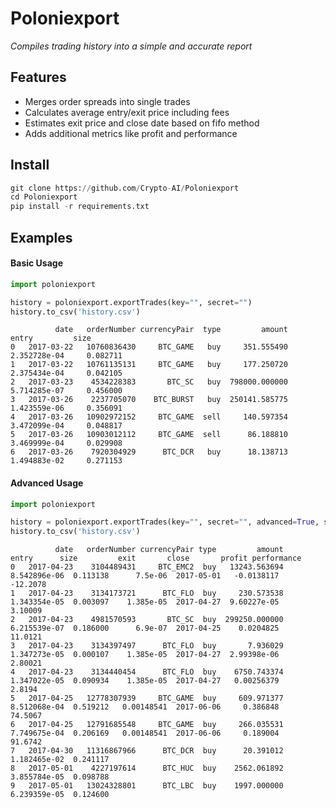# Poloniexport
<i>Compiles trading history into a simple and accurate report</i>

## Features
- Merges order spreads into single trades
- Calculates average entry/exit price including fees
- Estimates exit price and close date based on fifo method
- Adds additional metrics like profit and performance

## Install
```python
git clone https://github.com/Crypto-AI/Poloniexport
cd Poloniexport
pip install -r requirements.txt
```

## Examples
#### Basic Usage
```python
import poloniexport

history = poloniexport.exportTrades(key="", secret="")
history.to_csv('history.csv')
```
```text
          date   orderNumber currencyPair  type         amount         entry         size
0   2017-03-22   10760836430     BTC_GAME   buy     351.555490  2.352728e-04     0.082711
1   2017-03-22   10761135131     BTC_GAME   buy     177.250720  2.375434e-04     0.042105
2   2017-03-23    4534228383       BTC_SC   buy  798000.000000  5.714285e-07     0.456000
3   2017-03-26    2237705070    BTC_BURST   buy  250141.585775  1.423559e-06     0.356091
4   2017-03-26   10902972152     BTC_GAME  sell     140.597354  3.472099e-04     0.048817
5   2017-03-26   10903012112     BTC_GAME  sell      86.188810  3.469999e-04     0.029908
6   2017-03-26    7920304929      BTC_DCR   buy      18.138713  1.494883e-02     0.271153
```

#### Advanced Usage
```python
import poloniexport

history = poloniexport.exportTrades(key="", secret="", advanced=True, specificMarket='BTC')
history.to_csv('history.csv')
```
```text
          date   orderNumber currencyPair type         amount         entry      size         exit       close       profit performance
0   2017-04-23    3104489431     BTC_EMC2  buy   13243.563694  8.542896e-06  0.113138      7.5e-06  2017-05-01   -0.0138117    -12.2078
1   2017-04-23    3134173721      BTC_FLO  buy     230.573538  1.343354e-05  0.003097    1.385e-05  2017-04-27  9.60227e-05     3.10009
2   2017-04-23    4981570593       BTC_SC  buy  299250.000000  6.215539e-07  0.186000      6.9e-07  2017-04-25    0.0204825     11.0121
3   2017-04-23    3134397497      BTC_FLO  buy       7.936029  1.347273e-05  0.000107    1.385e-05  2017-04-27  2.99398e-06     2.80021
4   2017-04-23    3134440454      BTC_FLO  buy    6750.743374  1.347022e-05  0.090934    1.385e-05  2017-04-27   0.00256379      2.8194
5   2017-04-25   12778307939     BTC_GAME  buy     609.971377  8.512068e-04  0.519212   0.00148541  2017-06-06     0.386848     74.5067
6   2017-04-25   12791685548     BTC_GAME  buy     266.035531  7.749675e-04  0.206169   0.00148541  2017-06-06     0.189004     91.6742
7   2017-04-30   11316867966      BTC_DCR  buy      20.391012  1.182465e-02  0.241117
8   2017-05-01    4227197614      BTC_HUC  buy    2562.061892  3.855784e-05  0.098788
9   2017-05-01   13024328801      BTC_LBC  buy    1997.000000  6.239359e-05  0.124600

```
